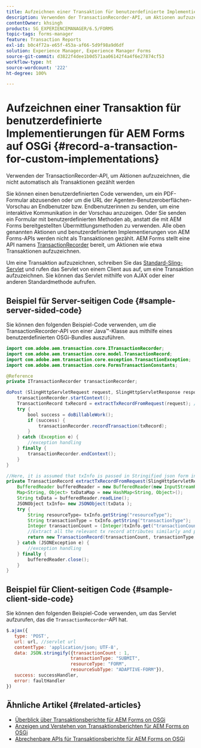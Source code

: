 ```yaml
---
title: Aufzeichnen einer Transaktion für benutzerdefinierte Implementierungen
description: Verwenden der TransactionRecorder-API, um Aktionen aufzuzeichnen, die nicht automatisch als Transaktionen gezählt werden.
contentOwner: khsingh
products: SG_EXPERIENCEMANAGER/6.5/FORMS
topic-tags: forms-manager
feature: Transaction Reports
exl-id: b0c4f72a-e65f-453a-af66-5d9f98a9d6df
solution: Experience Manager, Experience Manager Forms
source-git-commit: d3822f4dee1b0d571aa06142f4a4f6e27874cf53
workflow-type: ht
source-wordcount: '222'
ht-degree: 100%

---
```


# Aufzeichnen einer Transaktion für benutzerdefinierte Implementierungen für AEM Forms auf OSGi {#record-a-transaction-for-custom-implementations}

Verwenden der TransactionRecorder-API, um Aktionen aufzuzeichnen, die nicht automatisch als Transaktionen gezählt werden

Sie können einen benutzerdefinierten Code verwenden, um ein PDF-Formular abzusenden oder um die URL der Agenten-Benutzeroberflächen-Vorschau an Endbenutzer bzw. Endbenutzerinnen zu senden, um eine interaktive Kommunikation in der Vorschau anzuzeigen. Oder Sie senden ein Formular mit benutzerdefinierten Methoden ab, anstatt die mit AEM Forms bereitgestellten Übermittlungsmethoden zu verwenden. Alle oben genannten Aktionen und benutzerdefinierten Implementierungen von AEM Forms-APIs werden nicht als Transaktionen gezählt. AEM Forms stellt eine API namens [TransactionRecorder](https://developer.adobe.com/experience-manager/reference-materials/6-5/forms/javadocs/com/adobe/aem/transaction/core/ITransactionRecorder.html) bereit, um Aktionen wie etwa Transaktionen aufzuzeichnen.

Um eine Transaktion aufzuzeichnen, schreiben Sie das [Standard-Sling-Servlet](https://experienceleague.adobe.com/docs/experience-manager-learn/forms/store-and-retrieve-af-with-2fa/create-servlet.html?lang=de) und rufen das Servlet von einem Client aus auf, um eine Transaktion aufzuzeichnen. Sie können das Servlet mithilfe von AJAX oder einer anderen Standardmethode aufrufen.

## Beispiel für Server-seitigen Code {#sample-server-sided-code}

Sie können den folgenden Beispiel-Code verwenden, um die TransactionRecorder-API von einer Java™-Klasse aus mithilfe eines benutzerdefinierten OSGi-Bundles auszuführen.

```java
import com.adobe.aem.transaction.core.ITransactionRecorder;
import com.adobe.aem.transaction.core.model.TransactionRecord;
import com.adobe.aem.transaction.core.exception.TransactionException;
import com.adobe.aem.transaction.core.FormsTransactionConstants;

@Reference
private ITransactionRecorder transactionRecorder;

doPost (SlingHttpServletRequest request, SlingHttpServletResponse response) {
    transactionRecorder.startContext();
    TransactionRecord txRecord = extractTxRecordFromRequest(request); //extract transaction relevant data from request
    try {
        bool success = doBillableWork();
        if (success) {
            transactionRecorder.recordTransaction(txRecord);
        }
    } catch (Exception e) {
        //exception handling
    } finally {
        transactionRecorder.endContext();
    }
}

//Here, it is assumed that txInfo is passed in Stringified json form in the ajax call (in data parameter). You can pass txInfo from client in any way that you find suitable.
private TransactionRecord extractTxRecordFromRequest(SlingHttpServletRequest request) {
    BufferedReader bufferedReader = new BufferedReader(new InputStreamReader(request.getInputStream()));
    Map<String, Object> txDataMap = new HashMap<String, Object>();
    String txData = bufferedReader.readLine();
    JSONObject txInfo= new JSONObject(txData );
    try {
        String resourceType= txInfo.getString("resourceType");
        String transactionType = txInfo.getString("transactionType");
        Integer transactionCount = (Integer)txInfo.get("transactionCount");
        //Extract all the relevant tx record attributes similarly and pass them in Transaction Record constructor as per the java doc}
        return new TransactionRecord(transactionCount, transactionType, resourceType, ..);
    } catch (JSONException e) {
        //exception handling
    } finally {
        bufferedReader.close();
    }
}
```

## Beispiel für Client-seitigen Code {#sample-client-side-code}

Sie können den folgenden Beispiel-Code verwenden, um das Servlet aufzurufen, das die `TransactionRecorder`-API hat.

```javascript
$.ajax({
   type: 'POST',
   url: url, //servlet url
   contentType: 'application/json; UTF-8',
   data: JSON.stringify({transactionCount : 1,
                        transactionType: "SUBMIT",
                        resourceType: "FORM",
                        resourceSubType: "ADAPTIVE-FORM"}),
   success: successHandler,
   error: faultHandler
})
```

## Ähnliche Artikel {#related-articles}

* [Überblick über Transaktionsberichte für AEM Forms on OSGi](/help/forms/using/transaction-reports-overview.md)
* [Anzeigen und Verstehen von Transaktionsberichten für AEM Forms on OSGi](/help/forms/using/viewing-and-understanding-transaction-reports.md)
* [Abrechenbare APIs für Transaktionsberichte für AEM Forms on OSGi](/help/forms/using/transaction-reports-billable-apis.md)
